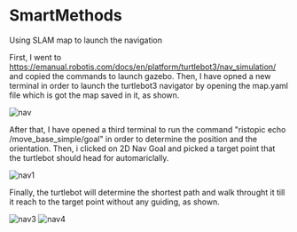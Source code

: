 # SmartMethods
Using SLAM map to launch the navigation 

First, I went to https://emanual.robotis.com/docs/en/platform/turtlebot3/nav_simulation/ and copied the commands to launch gazebo. 
Then, I have opned a new terminal in order to launch the turtlebot3 navigator by opening the map.yaml file which is got the map saved in it, as shown.


![nav](https://user-images.githubusercontent.com/85957795/124513299-2865b180-dde3-11eb-986c-bf35cb530853.png)

After that, I have opened a third terminal to run the command "ristopic echo /move_base_simple/goal" in order to determine the position and the orientation. 
Then, i clicked on 2D Nav Goal and picked a target point that the turtlebot should head for automariclally.

![nav1](https://user-images.githubusercontent.com/85957795/124513312-2e5b9280-dde3-11eb-80d1-6bf946862853.png)

Finally, the turtlebot will determine the shortest path and walk throught it till it reach to the target point without any guiding, as shown.

![nav3](https://user-images.githubusercontent.com/85957795/124513707-11738f00-dde4-11eb-8c77-2576e39fcad4.png)
![nav4](https://user-images.githubusercontent.com/85957795/124513711-16384300-dde4-11eb-90ac-1572d2370871.png)

